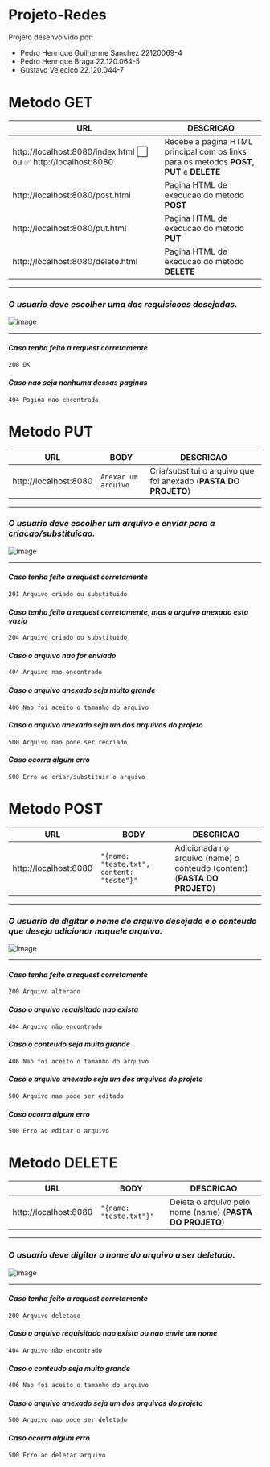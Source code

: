 # Projeto-Redes
Projeto desenvolvido por:
* Pedro Henrique Guilherme Sanchez 22120069-4
* Pedro Henrique Braga  22.120.064-5
* Gustavo Velecico 22.120.044-7


# Metodo GET

| URL | DESCRICAO |
| ------------------- | ------------------- |
| http://localhost:8080/index.html :white_large_square: ou :white_check_mark: http://localhost:8080 | Recebe a pagina HTML principal com os links para os metodos **POST**, **PUT** e **DELETE** |
| http://localhost:8080/post.html | Pagina HTML de execucao do metodo **POST** |
| http://localhost:8080/put.html | Pagina HTML de execucao do metodo **PUT** |
| http://localhost:8080/delete.html | Pagina HTML de execucao do metodo **DELETE** |

***
### *O usuario deve escolher uma das requisicoes desejadas.*

![image](https://user-images.githubusercontent.com/35739467/166007716-2fd5831d-a93e-460d-ad40-8e93441e8c74.png)
***

#### *Caso tenha feito a request corretamente*
```200 OK```

#### *Caso nao seja nenhuma dessas paginas*
```404 Pagina nao encontrada```

# Metodo PUT

| URL | BODY | DESCRICAO |
| ------------------- | ------------------- | ------------------- |
| http://localhost:8080 | ```Anexar um arquivo``` | Cria/substitui o arquivo que foi anexado (**PASTA DO PROJETO**) |

***
### *O usuario deve escolher um arquivo e enviar para a criacao/substituicao.*

![image](https://user-images.githubusercontent.com/35739467/166008090-9d1ff220-122e-4a41-acbf-3f71e7808706.png)
***

#### *Caso tenha feito a request corretamente*
```201 Arquivo criado ou substituido```

#### *Caso tenha feito a request corretamente, mas o arquivo anexado esta vazio*
```204 Arquivo criado ou substituido```

#### *Caso o arquivo nao for enviado*
```404 Arquivo nao encontrado```

#### *Caso o arquivo anexado seja muito grande*
```406 Nao foi aceito o tamanho do arquivo```

#### *Caso o arquivo anexado seja um dos arquivos do projeto*
```500 Arquivo nao pode ser recriado```

#### *Caso ocorra algum erro*
```500 Erro ao criar/substituir o arquivo```

# Metodo POST

| URL | BODY | DESCRICAO |
| ------------------- | ------------------- | ------------------- |
| http://localhost:8080 | ```"{name: "teste.txt", content: "teste"}"``` | Adicionada no arquivo (name) o conteudo (content) (**PASTA DO PROJETO**) |

***
### *O usuario de digitar o nome do arquivo desejado e o conteudo que deseja adicionar naquele arquivo.*

![image](https://user-images.githubusercontent.com/35739467/166008007-549705fa-c6b4-41f3-9ea7-e11c4dd94a7c.png)
***

#### *Caso tenha feito a request corretamente*
```200 Arquivo alterado```

#### *Caso o arquivo requisitado nao exista*
```404 Arquivo não encontrado```

#### *Caso o conteudo seja muito grande*
```406 Nao foi aceito o tamanho do arquivo```

#### *Caso o arquivo anexado seja um dos arquivos do projeto*
```500 Arquivo nao pode ser editado```

#### *Caso ocorra algum erro*
```500 Erro ao editar o arquivo```


# Metodo DELETE

| URL | BODY | DESCRICAO |
| ------------------- | ------------------- | ------------------- |
| http://localhost:8080 | ```"{name: "teste.txt"}"``` | Deleta o arquivo pelo nome (name) (**PASTA DO PROJETO**) |

***
### *O usuario deve digitar o nome do arquivo a ser deletado.*

![image](https://user-images.githubusercontent.com/35739467/166008119-217eb7ca-7b34-4512-8564-1e6fc5d9923e.png)
***

#### *Caso tenha feito a request corretamente*
```200 Arquivo deletado```

#### *Caso o arquivo requisitado nao exista ou nao envie um nome*
```404 Arquivo não encontrado```

#### *Caso o conteudo seja muito grande*
```406 Nao foi aceito o tamanho do arquivo```

#### *Caso o arquivo anexado seja um dos arquivos do projeto*
```500 Arquivo nao pode ser deletado```

#### *Caso ocorra algum erro*
```500 Erro ao deletar arquivo```

